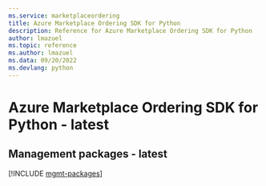 ```yaml
---
ms.service: marketplaceordering
title: Azure Marketplace Ordering SDK for Python
description: Reference for Azure Marketplace Ordering SDK for Python
author: lmazuel
ms.topic: reference
ms.author: lmazuel
ms.data: 09/20/2022
ms.devlang: python
---
```

# Azure Marketplace Ordering SDK for Python - latest

## Management packages - latest
[!INCLUDE [mgmt-packages](marketplace-ordering-mgmt-index.md)]